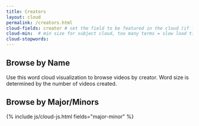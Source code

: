 ```yaml
---
title: Creators
layout: cloud
permalink: /creators.html
cloud-fields: creator # set the field to be featured in the cloud (if left blank, none will be generated)
cloud-min:  # min size for subject cloud, too many terms = slow load time!
cloud-stopwords:
---
```


## Browse by Name

Use this word cloud visualization to browse videos by creator.
Word size is determined by the number of videos created.

## Browse by Major/Minors
<div id="cloud" class="text-center my-4 bg-light border rounded p-2"></div>
{% include js/cloud-js.html fields="major-minor" %}

